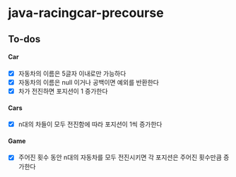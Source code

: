 # java-racingcar-precourse

## To-dos

#### Car
- [x] 자동차의 이름은 5글자 이내로만 가능하다
- [x] 자동차의 이름은 null 이거나 공백이면 예외를 반환한다
- [x] 차가 전진하면 포지션이 1 증가한다

#### Cars
- [x] n대의 차들이 모두 전진함에 따라 포지션이 1씩 증가한다 

#### Game
- [x] 주어진 횟수 동안 n대의 자동차를 모두 전진시키면 각 포지션은 주어진 횟수만큼 증가한다 

